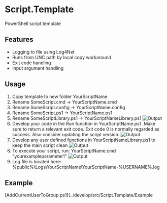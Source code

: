 # Script.Template

PowerShell script template

## Features

* Logging to file using Log4Net
* Runs from UNC path by local copy workaround
* Exit code handling
* Input argument handling

## Usage

1. Copy template to new folder YourScriptName
2. Rename SomeScript.cmd -> YourScriptName.cmd
3. Rename SomeScript.config -> YourScriptName.config
4. Rename SomeScript.ps1 -> YourScriptName.ps1
5. Rename SomeScriptLibrary.ps1 -> YourScriptNameLibrary.ps1
![Output](../develop/doc/images/CopyAndRenameTemplate.png)
6. Develop your code in the Run function in YourScriptName.ps1. Make sure to return a relevant exit code. Exit code 0 is normally regarded as success. Also consider updating the script version.
![Output](../develop/doc/images/MainScript.png)
7. Develop any user defined functions in YourScriptNameLibrary.ps1 to keep the main script clean
![Output](../develop/doc/images/UserFunctions.png)
8. To execute your script, run: YourScriptName.cmd "yourexampleparameter1"
![Output](../develop/doc/images/YourScriptOutput.png)
9. Log file is located here: %public%\Logs\YourScriptName\YourScriptName-%USERNAME%.log

## Example

[AddCurrentUserToGroup.ps1](../develop/src/Script.Template/Example
